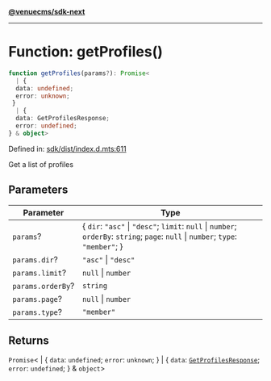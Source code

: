 [**@venuecms/sdk-next**](../Index.md)

***

# Function: getProfiles()

```ts
function getProfiles(params?): Promise<
  | {
  data: undefined;
  error: unknown;
 }
  | {
  data: GetProfilesResponse;
  error: undefined;
} & object>
```

Defined in: [sdk/dist/index.d.mts:611](https://github.com/venuecms/sdk/blob/856f3c21fe737a18a698a4045f39e91f8662f370/packages/sdk/dist/index.d.mts#L611)

Get a list of profiles

## Parameters

| Parameter | Type |
| ------ | ------ |
| `params`? | \{ `dir`: `"asc"` \| `"desc"`; `limit`: `null` \| `number`; `orderBy`: `string`; `page`: `null` \| `number`; `type`: `"member"`; \} |
| `params.dir`? | `"asc"` \| `"desc"` |
| `params.limit`? | `null` \| `number` |
| `params.orderBy`? | `string` |
| `params.page`? | `null` \| `number` |
| `params.type`? | `"member"` |

## Returns

`Promise`\<
  \| \{
  `data`: `undefined`;
  `error`: `unknown`;
 \}
  \| \{
  `data`: [`GetProfilesResponse`](../type-aliases/GetProfilesResponse.md);
  `error`: `undefined`;
 \} & `object`\>
